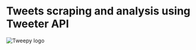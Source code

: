# Tweets scraping and analysis using Tweeter API

![Tweepy logo](/assets/img/87276097-dd011780-c49c-11ea-980f-6b27e617faad.png "Tweepy logo")
